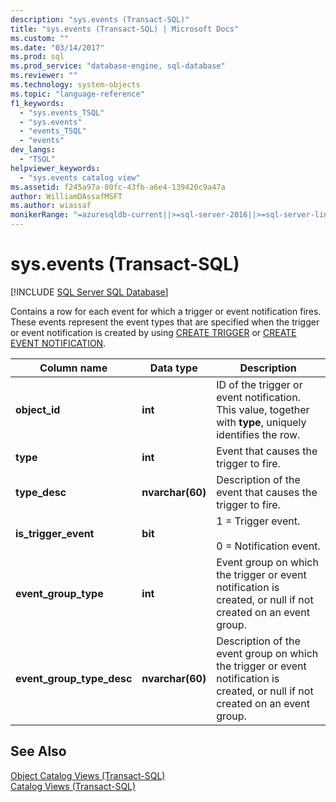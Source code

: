 ```yaml
---
description: "sys.events (Transact-SQL)"
title: "sys.events (Transact-SQL) | Microsoft Docs"
ms.custom: ""
ms.date: "03/14/2017"
ms.prod: sql
ms.prod_service: "database-engine, sql-database"
ms.reviewer: ""
ms.technology: system-objects
ms.topic: "language-reference"
f1_keywords: 
  - "sys.events_TSQL"
  - "sys.events"
  - "events_TSQL"
  - "events"
dev_langs: 
  - "TSQL"
helpviewer_keywords: 
  - "sys.events catalog view"
ms.assetid: f245a97a-80fc-43fb-a6e4-139420c9a47a
author: WilliamDAssafMSFT
ms.author: wiassaf
monikerRange: "=azuresqldb-current||>=sql-server-2016||>=sql-server-linux-2017||=azuresqldb-mi-current"
---
```

# sys.events (Transact-SQL)
[!INCLUDE [SQL Server SQL Database](../../includes/applies-to-version/sql-asdb.md)]

  Contains a row for each event for which a trigger or event notification fires. These events represent the event types that are specified when the trigger or event notification is created by using [CREATE TRIGGER](../../t-sql/statements/create-trigger-transact-sql.md) or [CREATE EVENT NOTIFICATION](../../t-sql/statements/create-event-notification-transact-sql.md).  
  
|Column name|Data type|Description|  
|-----------------|---------------|-----------------|  
|**object_id**|**int**|ID of the trigger or event notification. This value, together with **type**, uniquely identifies the row.|  
|**type**|**int**|Event that causes the trigger to fire.|  
|**type_desc**|**nvarchar(60)**|Description of the event that causes the trigger to fire.|  
|**is_trigger_event**|**bit**|1 = Trigger event.<br /><br /> 0 = Notification event.|  
|**event_group_type**|**int**|Event group on which the trigger or event notification is created, or null if not created on an event group.|  
|**event_group_type_desc**|**nvarchar(60)**|Description of the event group on which the trigger or event notification is created, or null if not created on an event group.|  
  
## See Also  
 [Object Catalog Views &#40;Transact-SQL&#41;](../../relational-databases/system-catalog-views/object-catalog-views-transact-sql.md)   
 [Catalog Views &#40;Transact-SQL&#41;](../../relational-databases/system-catalog-views/catalog-views-transact-sql.md)  
  
  
